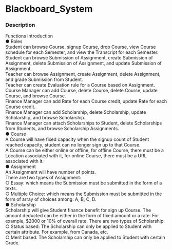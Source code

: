 # Blackboard_System

### Description</br>
Functions Introduction</br>
● Roles</br>
  Student can browse Course, signup Course, drop Course, view Course schedule for each Semester, and view the Transcript for    each Semester.</br>
  Student can browse Submission of Assignment, create Submission of Assignment, delete Submission of Assignment, and update Submission of Assignment.</br>
  Teacher can browse Assignment, create Assignment, delete Assignment, and grade Submission from Student.</br>
  Teacher can create Evaluation rule for a Course based on Assignment.</br>
  Course Manager can add Course, delete Course, delete Course, update Course, and browse Course.</br>
  Finance Manager can add Rate for each Course credit, update Rate for each Course credit.</br>
  Finance Manager can add Scholarship, delete Scholarship, update Scholarship, and browse Scholarship.</br>
  Finance Manager can attach Scholarships to Student, delete Scholarships from Students, and browse Scholarship Assignments. 
</br>
● Course</br>
  A Course will have fixed capacity when the signup count of Student reached capacity, student can no longer sign up to that Course.</br>
  A Course can be either online or offline, for offline Course, there must be a Location associated with it, for online Course, there must be a URL associated with it.</br>
● Assignment</br>
  An Assignment will have number of points.</br>
  There are two types of Assignment:</br>
    ○ Essay: which means the Submission must be submitted in the form of a texts.</br>
    ○ Multiple Choice: which means the Submission must be submitted in the form of array of choices among: A, B, C, D. </br>
● Scholarship</br>
  Scholarship will give Student finance benefit for sign up Course. The amount deducted can be either in the form of fixed amount or a rate. For example, $2000 or 10% of overall rate.
  There are two types of Scholarship:</br>
    ○ Status based: The Scholarship can only be applied to Student with certain attribute. For example, from Canada, etc.</br>
    ○ Merit based: The Scholarship can only be applied to Student with certain Grade.</br>
